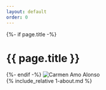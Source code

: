 ```yaml
---
layout: default
order: 0
---
```


<link rel="icon" type="image/png" sizes="32x32" href="/assets/imgs/favicon-32x32.png">

<div class="home">
  {%- if page.title -%}
    <h1 class="page-heading">{{ page.title }}</h1>
  {%- endif -%}
  <!-- <h3 style="font-size:18pt"> Welcome to my website! </h3> -->
  <img id="myphoto" alt="Carmen Amo Alonso" src="{{ "/assets/imgs/me.jpg" | relative_url }}"/>
    <div id="aboutme">
  {% include_relative 1-about.md %}
  </div>
  
<!---
<div id="recent-news">
    <div id="news">

    {% for currentyear in (2019..2022) reversed %}
    <section class="year">
    <h3>{{ currentyear }}</h3>
    <ul>
    {% for news in site.categories.news %}
    {% capture newsyear %}{{ news.date | date: "%Y"  }}{% endcapture %}
    {% assign newsyear = newsyear | plus: 0 %}
    {% if newsyear ==  currentyear %}
    <li>{{news.content}}</li>
    {% endif %}
    {% endfor %}
    </ul>
    </section>
    {% endfor %}
    </div> 
</div>
--->
